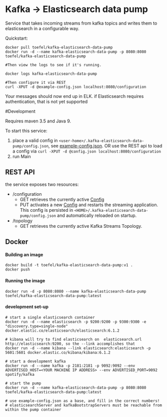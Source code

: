# Kafka -> Elasticsearch data pump

Service that takes incoming streams from kafka topics and writes them
to elasticsearch in a configurable way.

Quickstart:

    docker pull toefel/kafka-elasticsearch-data-pump
    docker run -d --name kafka-elasticsearch-data-pump -p 8080:8080 toefel/kafka-elasticsearch-data-pump
    
    #Then view the logs to see if it's running.
    
    docker logs kafka-elasticsearch-data-pump
    
    #Then configure it via REST
    curl -XPUT -d @example-config.json localhost:8080/configuration
    
Your messages should now end up in ELK. if Elasticsearch requires authentication, that is not yet supported


#Development

Requires maven 3.5 and Java 9.

To start this service: 

1. place a valid config in `<user-home>/.kafka-elasticsearch-data-pump/config.json`, see [example-config.json](example-config.json).
   OR use the REST api to load a config via `curl -XPUT -d @config.json localhost:8080/configuration` 
2. run Main

## REST API

the service exposes two resources:

 * /configuration 
    - GET retrieves the currently active [Config](src/main/java/nl/toefel/kafka/elasticsearch/pump/config/Config.java)
    - PUT activates a new [Config](src/main/java/nl/toefel/kafka/elasticsearch/pump/config/Config.java) and restarts the streaming application. This config is persisted in `<HOME>/.kafka-elasticsearch-data-pump/config.json` and automatically reloaded on startup. 
 * /topology
    - GET retrieves the currently active Kafka Streams Topology. 
    
## Docker

#### Building an image

    docker build -t toefel/kafka-elasticsearch-data-pump:v1 .
    docker push
    
#### Running the image

    docker run -d -p 8080:8080 --name kafka-elasticsearch-data-pump toefel/kafka-elasticsearch-data-pump:latest
   
#### development set-up
    
    # start a single elasticsearch container  
    docker run -d --name elasticsearch -p 9200:9200 -p 9300:9300 -e "discovery.type=single-node" docker.elastic.co/elasticsearch/elasticsearch:6.1.2
   
    # kibana will try to find elasticsearch on  elasticsearch.url http://elasticsearch:9200, so the --link accomplishes that
    docker run -d --name kibana --link elasticsearch:elasticsearch -p 5601:5601 docker.elastic.co/kibana/kibana:6.1.2
    
    # start a development kafka
    docker run -d --name kafka -p 2181:2181 -p 9092:9092 --env ADVERTISED_HOST=<YOUR MACHINE IP ADDRESS> --env ADVERTISED_PORT=9092 spotify/kafka
    
    # start the pump
    docker run -d --name kafka-elasticsearch-data-pump -p 8080:8080 toefel/kafka-elasticsearch-data-pump:latest
    
    # use example-config.json as a base, and fill in the correct numbers!
    # elasticsearchServer and kafkaBootstrapServers must be reachable from within the pump container 
    